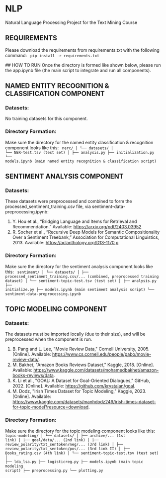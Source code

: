 # NLP
Natural Language Processing Project for the Text Mining Course


## REQUIREMENTS
Please download the requirements from requirements.txt with the following command:
<code>
pip install -r requirements.txt
</code>


## HOW TO RUN
Once the directory is formed like shown below, please run the app.ipynb file
    (the main script to integrate and run all components).


## NAMED ENTITY RECOGNITION & CLASSIFICATION COMPONENT
### Datasets:
No training datasets for this component.

### Directory Formation:
Make sure the directory for the named entity classification & recognition component looks like this:
<code>
nerc/
│  └── datasets/
│        └── NER-test.tsv (test set)
│
├── analysis.py
├── initialization.py
└── models.ipynb (main named entity recognition & classification script)
</code>


## SENTIMENT ANALYSIS COMPONENT
### Datasets:
These datasets were preprocessed and combined to form the processed_sentiment_training.csv file, via sentiment-data-preprocessing.ipynb:

1) Y. Hou et al., “Bridging Language and Items for Retrieval and Recommendation.” Available: https://arxiv.org/pdf/2403.03952
2) R. Socher et al., “Recursive Deep Models for Semantic Compositionality Over a Sentiment Treebank,” Association for Computational Linguistics, 2013. Available: https://aclanthology.org/D13-1170.p

### Directory Formation:
Make sure the directory for the sentiment analysis component looks like this:
<code>
sentiment/
│    └── datasets/
│        ├── processed_sentiment_training.csv/... (combined, preprocessed training dataset)
│        └── sentiment-topic-test.tsv (test set)
│
├── analysis.py
├── initialize.py
├── models.ipynb (main sentiment analysis script)
└── sentiment-data-preprocessing.ipynb
</code>


## TOPIC MODELING COMPONENT
### Datasets:
The datasets must be imported locally (due to their size), and will be preprocessed when the component is run.

1) B. Pang and L. Lee, "Movie Review Data," Cornell University, 2005. [Online]. Available: https://www.cs.cornell.edu/people/pabo/movie-review-data/.
2) M. Bakhet, "Amazon Books Reviews Dataset," Kaggle, 2018. [Online]. Available: https://www.kaggle.com/datasets/mohamedbakhet/amazon-books-reviews/data.
3) K. Li et al., "GOAL: A Dataset for Goal-Oriented Dialogues," GitHub, 2022. [Online]. Available: https://github.com/krystalan/goal. 
4) M. Dodz, "Irish Times Dataset for Topic Modeling," Kaggle, 2023. [Online]. Available: https://www.kaggle.com/datasets/manhdodz249/irish-times-dataset-for-topic-model?resource=download.

### Directory Formation:
Make sure the directory for the topic modeling component looks like this:
<code>
topic-modeling/
│    └── datasets/
│        ├── archive/... (1st link)
│        ├── goal/data/... (2nd link)
│        ├── review_polarity/txt_sentoken/neg/... (3rd link)
│        ├── review_polarity/txt_sentoken/pos/... (3rd link II)
│        ├── Books_rating.csv (4th link)
│        └── sentiment-topic-test.tsv (test set)
│
├── lda_lsa.py
├── logisticreg.py
├── models.ipynb (main topic modeling script)
├── preprocessing.py
└── plotting.py
</code>
